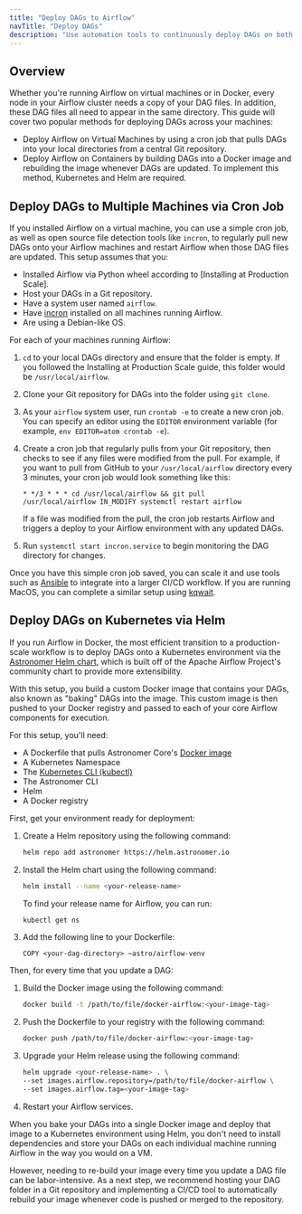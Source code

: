```yaml
---
title: "Deploy DAGs to Airflow"
navTitle: "Deploy DAGs"
description: "Use automation tools to continuously deploy DAGs on both virtual machines and Docker."
---
```


## Overview

Whether you're running Airflow on virtual machines or in Docker, every node in your Airflow cluster needs a copy of your DAG files. In addition, these DAG files all need to appear in the same directory. This guide will cover two popular methods for deploying DAGs across your machines:

- Deploy Airflow on Virtual Machines by using a cron job that pulls DAGs into your local directories from a central Git repository.
- Deploy Airflow on Containers by building DAGs into a Docker image and rebuilding the image whenever DAGs are updated. To implement this method, Kubernetes and Helm are required.

## Deploy DAGs to Multiple Machines via Cron Job

If you installed Airflow on a virtual machine, you can use a simple cron job, as well as open source file detection tools like `incron`, to regularly pull new DAGs onto your Airflow machines and restart Airflow when those DAG files are updated. This setup assumes that you:

- Installed Airflow via Python wheel according to [Installing at Production Scale].
- Host your DAGs in a Git repository.
- Have a system user named `airflow`.
- Have [incron](https://github.com/sschober/kqwait) installed on all machines running Airflow.
- Are using a Debian-like OS.

For each of your machines running Airflow:

1. `cd` to your local DAGs directory and ensure that the folder is empty. If you followed the Installing at Production Scale guide, this folder would be `/usr/local/airflow`.

2. Clone your Git repository for DAGs into the folder using `git clone`.

3. As your `airflow` system user, run `crontab -e` to create a new cron job. You can specify an editor using the `EDITOR` environment variable (for example, `env EDITOR=atom crontab -e`).

4. Create a cron job that regularly pulls from your Git repository, then checks to see if any files were modified from the pull. For example, if you want to pull from GitHub to your `/usr/local/airflow` directory every 3 minutes, your cron job would look something like this:

    ```
    * */3 * * * cd /usr/local/airflow && git pull
    /usr/local/airflow IN_MODIFY systemctl restart airflow
    ```

    If a file was modified from the pull, the cron job restarts Airflow and triggers a deploy to your Airflow environment with any updated DAGs.

5. Run `systemctl start incron.service` to begin monitoring the DAG directory for changes.

Once you have this simple cron job saved, you can scale it and use tools such as [Ansible](https://docs.ansible.com/ansible/latest/user_guide/index.html) to integrate into a larger CI/CD workflow. If you are running MacOS, you can complete a similar setup using [kqwait](https://github.com/sschober/kqwait).

## Deploy DAGs on Kubernetes via Helm

If you run Airflow in Docker, the most efficient transition to a production-scale workflow is to deploy DAGs onto a Kubernetes environment via the [Astronomer Helm chart](https://github.com/astronomer/airflow-chart), which is built off of the Apache Airflow Project's community chart to provide more extensibility.

With this setup, you build a custom Docker image that contains your DAGs, also known as "baking" DAGs into the image. This custom image is then pushed to your Docker registry and passed to each of your core Airflow components for execution.

For this setup, you'll need:

- A Dockerfile that pulls Astronomer Core's [Docker image](https://github.com/astronomer/docker-airflow)
- A Kubernetes Namespace
- The [Kubernetes CLI (kubectl)](https://kubernetes.io/docs/tasks/tools/)
- The Astronomer CLI
- Helm
- A Docker registry

First, get your environment ready for deployment:

1. Create a Helm repository using the following command:

    ```sh
    helm repo add astronomer https://helm.astronomer.io
    ```

2. Install the Helm chart using the following command:

    ```sh
    helm install --name <your-release-name>
    ```

    To find your release name for Airflow, you can run:

    ```sh
    kubectl get ns
    ```

3. Add the following line to your Dockerfile:

    ```
    COPY <your-dag-directory> ~astro/airflow-venv
    ```

Then, for every time that you update a DAG:

1. Build the Docker image using the following command:

    ```sh
    docker build -t /path/to/file/docker-airflow:<your-image-tag>
    ```

2. Push the Dockerfile to your registry with the following command:

    ```sh
    docker push /path/to/file/docker-airflow:<your-image-tag>
    ```

3. Upgrade your Helm release using the following command:

    ```sh
    helm upgrade <your-release-name> . \
    --set images.airflow.repository=/path/to/file/docker-airflow \
    --set images.airflow.tag=<your-image-tag>
    ```

4. Restart your Airflow services.

When you bake your DAGs into a single Docker image and deploy that image to a Kubernetes environment using Helm, you don't need to install dependencies and store your DAGs on each individual machine running Airflow in the way you would on a VM.

However, needing to re-build your image every time you update a DAG file can be labor-intensive. As a next step, we recommend hosting your DAG folder in a Git repository and implementing a CI/CD tool to automatically rebuild your image whenever code is pushed or merged to the repository.  
